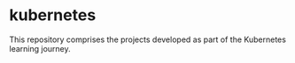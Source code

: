 # kubernetes
This repository comprises the projects developed as part of the Kubernetes learning journey.
